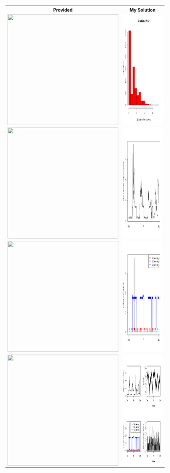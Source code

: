 <table>
<tr><th>Provided</th><th>My Solution</th></tr>
<tr>
<td><img src="figure/unnamed-chunk-2.png" width="350" height="350"/></td>
<td><img src="plot1.png" width="350" height="350"/></td>
</tr>
<tr>
<td><img src="figure/unnamed-chunk-3.png" width="350" height="350"/></td>
<td><img src="plot2.png" width="350" height="350"/></td>
</tr>
<tr>
<td><img src="figure/unnamed-chunk-4.png" width="350" height="350"/></td>
<td><img src="plot3.png" width="350" height="350"/></td>
</tr>
<tr>
<td><img src="figure/unnamed-chunk-5.png" width="350" height="350"/></td>
<td><img src="plot4.png" width="350" height="350"/></td>
</tr>
</table>

